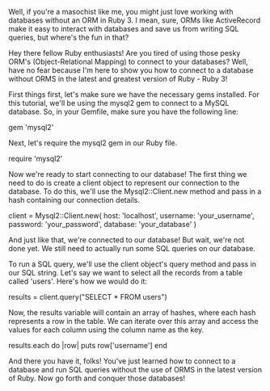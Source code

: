 Well, if you're a masochist like me, you might just love working with databases without an ORM in Ruby 3. I mean, sure, ORMs like ActiveRecord make it easy to interact with databases and save us from writing SQL queries, but where's the fun in that?

Hey there fellow Ruby enthusiasts! Are you tired of using those pesky ORM's (Object-Relational Mapping) to connect to your databases? Well, have no fear because I'm here to show you how to connect to a database without ORMS in the latest and greatest version of Ruby - Ruby 3!

First things first, let's make sure we have the necessary gems installed. For this tutorial, we'll be using the mysql2 gem to connect to a MySQL database. So, in your Gemfile, make sure you have the following line:

gem 'mysql2'

Next, let's require the mysql2 gem in our Ruby file.

require 'mysql2'

Now we're ready to start connecting to our database! The first thing we need to do is create a client object to represent our connection to the database. To do this, we'll use the Mysql2::Client.new method and pass in a hash containing our connection details.

client = Mysql2::Client.new(
host: 'localhost',
username: 'your_username',
password: 'your_password',
database: 'your_database'
)

And just like that, we're connected to our database! But wait, we're not done yet. We still need to actually run some SQL queries on our database.

To run a SQL query, we'll use the client object's query method and pass in our SQL string. Let's say we want to select all the records from a table called 'users'. Here's how we would do it:

results = client.query("SELECT * FROM users")

Now, the results variable will contain an array of hashes, where each hash represents a row in the table. We can iterate over this array and access the values for each column using the column name as the key.

results.each do |row|
puts row['username']
end

And there you have it, folks! You've just learned how to connect to a database and run SQL queries without the use of ORMS in the latest version of Ruby. Now go forth and conquer those databases!
